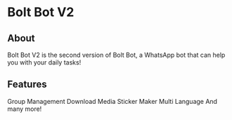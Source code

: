 # Bolt Bot V2

## About

Bolt Bot V2 is the second version of Bolt Bot, a WhatsApp bot that can help you with your daily tasks!

## Features

Group Management
Download Media
Sticker Maker
Multi Language
And many more!
